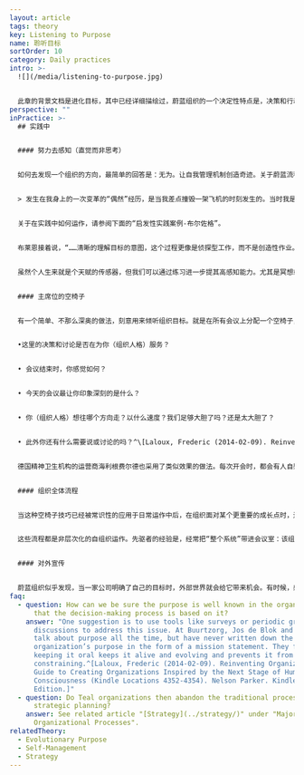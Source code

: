 ```yaml
---
layout: article
tags: theory
key: Listening to Purpose
name: 聆听目标
sortOrder: 10
category: Daily practices
intro: >-
  ![](/media/listening-to-purpose.jpg)


  此章的背景文档是进化目标，其中已经详细描绘过，蔚蓝组织的一个决定性特点是，决策和行动的动力和方向，都是达成组织目标的愿望。蔚蓝组织的目标会与时俱进的变化，与利益最大化和打败竞争对手这样的传统目标完全不同。如果我们承认，一个有目标的组织，具有其本身的成长能量和方向感，并且其成员的任务就是跟随组织的真正方向而不是刻意去引导它，那么问题是，“我们如何知道组织想去哪里？”这个提问引出一个蔚蓝组织的关键流程，经常被称为聆听目标。
perspective: ""
inPractice: >-
  ## 实践中


  #### 努力去感知（直觉而非思考）


  如何去发现一个组织的方向，最简单的回答是：无为。让自我管理机制创造奇迹。关于蔚蓝流程经常会出现一个词语：感知。我们都是自然的传感器。我们都有天赋，能感知到某件事是否有进展，或感知到一个新机遇。（与高次元意识的沟通--直觉）。在自我管理流程下，每个人都可以做感知器，去初始化一些改变--正如生命器官中每个细胞都能感受环境并将改变需求报告给器官。我们无法停止感知。感知无处无时不在，但在传统组织内，信息一般会被滤掉。只有那些在金字塔顶被感知到的讯号，才有机会得到反应和行动（靠塔顶的智慧而非集体智慧）。但不幸的是，这些讯号经常会在传达中被高度扭曲或偏离现场真相。霍尔的布莱恩使用一个有力的比喻来谈论传统组织如何过滤人们感知环境的能力：


  > 发生在我身上的一次变革的“偶然”经历，是当我差点撞毁一架飞机的时刻发生的。当时我是一名学生飞行员，在单飞不久，“低电压”灯亮了。所有其他的仪表都在告诉我“一切都很好”，所以我忽略了它。就像我们在组织生活中，当一个单独的“仪表”（一个成员）感觉到一些其他人没有经历过的事情而提醒时，一般会因不理解而被忽略（进而失去回避困境的机会）。事实证明，在驾驶飞机时，忽视一个关键的仪表是一个非常糟糕的决定。这个经历有助于促进我寻找恰当的组织方法，不再因同样的盲目性而体验困境——一个组织，该如何充分重视利用每个成员的感应器仪表，而不“忽略那个低压灯”？^\[Laloux, Frederic (2014-02-09) Reinventing Organizations: A Guide to Creating Organizations Inspired by the Next Stage of Human Consciousness (Kindle Locations 4383-4394). Nelson Parker. Kindle Edition.]


  关于在实践中如何运作，请参阅下面的“启发性实践案例-布尔佐格”。


  布莱恩接着说，“……清晰的理解目标的意图，这个过程更像是侦探型工作，而不是创造性作业。你在寻找的东西已经在那里，等待着被发现——这正如你孩子的人生目的，不属于你自由意志的决策范畴。单纯的问问自己：“根据我们目前的环境以及所拥有的资源、人才和能力，所提供的产品或服务，公司的历史和市场空间等素材，自己的组织能帮助创造或在世界上表现出的最深层潜力是什么？为什么世界需要这个组织？”^\[Robertson, Brian J. (2015-06-02). Holacracy: The New Management System for a Rapidly Changing World (Kindle Locations 482-485). Henry Holt and Co.. Kindle Edition.]


  虽然个人生来就是个天赋的传感器，但我们可以通过练习进一步提其高感知能力。尤其是冥想或精神实践（心之六美德等灵性实践），可以帮助我们远离以自我为中心的需求，挖掘更广泛的智慧源泉。^\[Laloux, Frederic (2014-02-09). Reinventing Organizations: A Guide to Creating Organizations Inspired by the Next Stage of Human Consciousness (Kindle Locations 4411-4413). Nelson Parker. Kindle Edition.] 关于在实践中如何运作，请参阅下面的“启发性实践案例-桑楚”。


  #### 主席位的空椅子


  有一个简单、不那么深奥的做法，刻意用来倾听组织目标。就是在所有会议上分配一个空椅子，来代表组织人格和组织的进化目标。任何参加会议的人都可以在任何时候换座位坐在这把主席椅子上，负责倾听组织的声音并成为组织的代言人。空椅子可以明确的使用，也可以作为我们头脑中的指导声音。当你坐在这把椅子上的时候，可以沉思下面这些提问：


  •这里的决策和讨论是否在为你（组织人格）服务？


  • 会议结束时，你感觉如何？


  • 今天的会议最让你印象深刻的是什么？


  • 你（组织人格）想往哪个方向走？以什么速度？我们足够大胆了吗？还是太大胆了？


  • 此外你还有什么需要说或讨论的吗？^\[Laloux, Frederic (2014-02-09). Reinventing Organizations: A Guide to Creating Organizations Inspired by the Next Stage of Human Consciousness (Kindle Locations 4432-4437). Nelson Parker. Kindle Edition.]


  德国精神卫生机构的运营商海利根费尔德也采用了类似效果的做法。每次开会时，都会有人自愿带上一对丁沙钟，两个小手钹，可以发出美妙晶莹的声音。每当一个人觉得基本规则没有得到尊重，或者会议服务于人格的自我而不是组织目的时，她可以响铃。并制定规则，在最后一丝钹音结束之前，任何人都不能说--静候余音彻底消失，往往需要令人惊讶的漫长时间。在静默中，与会者要反思一个问题：“我的言行是否在为我们正在讨论的主题和组织目标服务？“现在，同事们已经习惯了这种做法，只要伸手敲钹，就能让会议重回正轨。”（避免脾气和人格驱动的白热化跑题争论）^\[Laloux, Frederic (2014-02-09). Reinventing Organizations: A Guide to Creating Organizations Inspired by the Next Stage of Human Consciousness (Kindle Locations 3595-3602). Nelson Parker. Kindle Edition.]


  #### 组织全体流程


  当这种空椅子技巧已经被常识性的应用于日常运作中后，在组织面对某个更重要的成长点时，还可以启用一套更高级的流程用来帮助更大范围的成员，快乐的聆听其组织的目标和方向感。这类高级流程包括，括奥托·沙尔默的“U理论”、大卫·库佩里德的“鉴赏性探究”、马文·魏斯堡和桑德拉·贾诺夫的“未来搜索”、“世界咖啡馆”、“解放构架”和哈里森·欧文的“开放空间”。


  这些流程都是非层次化的自组织运作。先驱者的经验是，经常把“整个系统”带进会议室：该组织的所有同事，不管是几十人、几百人还是几千人，都聚集在一起，进行为期一天或几天的工作会议。还可以邀请客户、协作伙伴和供应商加入，为这种探询添加有贡献的见解。每一个流程形式上各不相同，但有一个共同点：这些流程实现一个传统上不太可能的壮举，即让每个人都有发言权（即使有数千人参加），同时能将这些声音引导到一个有价值的集体成果上。^\[Laloux, Frederic (2014-02-09). Reinventing Organizations: A Guide to Creating Organizations Inspired by the Next Stage of Human Consciousness (Kindle Locations 4445-4454). Nelson Parker. Kindle Edition.]


  #### 对外宣传


  蔚蓝组织似乎发现，当一家公司明确了自己的目标时，外部世界就会给它带来机会。有时候，感觉好像不仅仅是组织内部的人感觉到了它想去哪里，也包括来自外部的人（主权整体力量）。例如，在布尔佐格，到目前为止，来自各种背景的人，都会主动与发起人德布洛克以及该组织中的其他人取得联系，探讨可能影响布尔佐格下一步发展方向的想法。德布洛克和他的同事欢迎这些面谈，并以开放的心态倾听。当感觉到讨论结果很有希望时，就开始进行实验，看看会发生什么效果。没有委员会，没有关卡流程，没有固定的预算。其实就是这么简单：讨论会自然发生，事情就从那里开始发展。注定要发生的事情会发生的感觉。（道法自然无为而治）^\[Laloux, Frederic (2014-02-09). Reinventing Organizations: A Guide to Creating Organizations Inspired by the Next Stage of Human Consciousness (Kindle Locations 4470-4478). Nelson Parker. Kindle Edition.]
faq:
  - question: How can we be sure the purpose is well known in the organization and
      that the decision-making process is based on it?
    answer: "One suggestion is to use tools like surveys or periodic group
      discussions to address this issue. At Buurtzorg, Jos de Blok and others
      talk about purpose all the time, but have never written down the
      organization’s purpose in the form of a mission statement. They find that
      keeping it oral keeps it alive and evolving and prevents it from becoming
      constraining.^[Laloux, Frederic (2014-02-09). Reinventing Organizations: A
      Guide to Creating Organizations Inspired by the Next Stage of Human
      Consciousness (Kindle Locations 4352-4354). Nelson Parker. Kindle
      Edition.]"
  - question: Do Teal organizations then abandon the traditional process of
      strategic planning?
    answer: See related article "[Strategy](../strategy/)" under "Major
      Organizational Processes".
relatedTheory:
  - Evolutionary Purpose
  - Self-Management
  - Strategy
---
```

